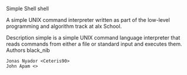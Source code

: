 Simple Shell shell

A simple UNIX command interpreter written as part of the low-level programming and algorithm track at alx School.

Description 
simple  is a simple UNIX command language interpreter that reads commands from either a file or standard input and executes them.
Authors black_nib

    Jonas Nyador <Ceteris90>
    John Apam <>

